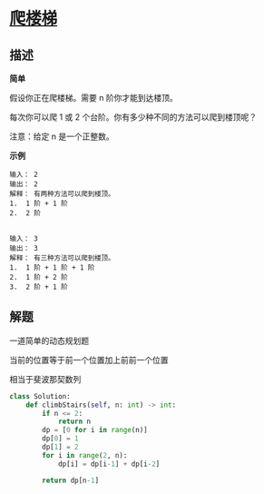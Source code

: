 # [爬楼梯](https://leetcode-cn.com/problems/climbing-stairs/)

## 描述  
**简单**  

假设你正在爬楼梯。需要 n 阶你才能到达楼顶。

每次你可以爬 1 或 2 个台阶。你有多少种不同的方法可以爬到楼顶呢？

注意：给定 n 是一个正整数。

**示例** 

    输入： 2
    输出： 2
    解释： 有两种方法可以爬到楼顶。
    1.  1 阶 + 1 阶
    2.  2 阶


    输入： 3
    输出： 3
    解释： 有三种方法可以爬到楼顶。
    1.  1 阶 + 1 阶 + 1 阶
    2.  1 阶 + 2 阶
    3.  2 阶 + 1 阶

## 解题  
一道简单的动态规划题  

当前的位置等于前一个位置加上前前一个位置  

相当于斐波那契数列  

```python
class Solution:
    def climbStairs(self, n: int) -> int:
        if n <= 2:
            return n
        dp = [0 for i in range(n)]
        dp[0] = 1
        dp[1] = 2
        for i in range(2, n):
            dp[i] = dp[i-1] + dp[i-2]

        return dp[n-1]
```